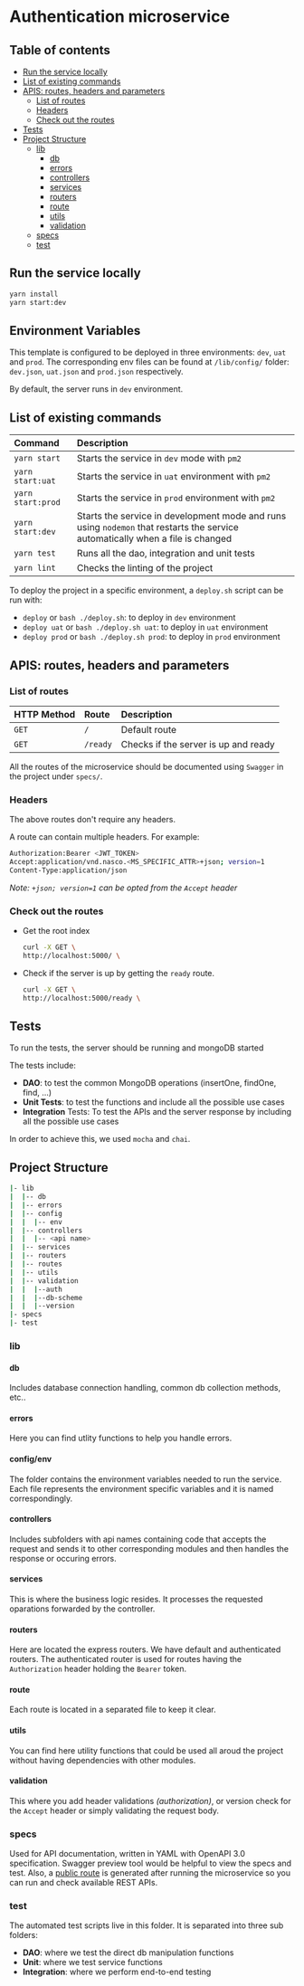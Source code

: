 # Authentication microservice

## Table of contents

- [Run the service locally](#run-the-service-locally)
- [List of existing commands](#list-of-existing-commands)
- [APIS: routes, headers and parameters](#apis-routes-headers-and-parameters)
  - [List of routes](#list-of-routes)
  - [Headers](#headers)
  - [Check out the routes](#check-out-the-routes)
- [Tests](#tests)
- [Project Structure](#project-structure)
  - [lib](#lib)
    - [db](#db)
    - [errors](#errors)
    - [controllers](#controllers)
    - [services](#services)
    - [routers](#routers)
    - [route](#route)
    - [utils](#utils)
    - [validation](#validation)
  - [specs](#specs)
  - [test](#test)

## Run the service locally

```bash
yarn install
yarn start:dev
```

## Environment Variables

This template is configured to be deployed in three environments: `dev`, `uat` and `prod`. The corresponding env files can be found at `/lib/config/` folder: `dev.json`, `uat.json` and `prod.json` respectively.

By default, the server runs in `dev` environment.

## List of existing commands

| Command           | Description                                                                                                                    |
| :---------------- | :----------------------------------------------------------------------------------------------------------------------------- |
| `yarn start`      | Starts the service in `dev` mode with `pm2`                                                                                    |
| `yarn start:uat`  | Starts the service in `uat` environment with `pm2`                                                                             |
| `yarn start:prod` | Starts the service in `prod` environment with `pm2`                                                                            |
| `yarn start:dev`  | Starts the service in development mode and runs using `nodemon` that restarts the service automatically when a file is changed |
| `yarn test`       | Runs all the dao, integration and unit tests                                                                                   |
| `yarn lint`       | Checks the linting of the project                                                                                              |

To deploy the project in a specific environment, a `deploy.sh` script can be run with:

- `deploy` or `bash ./deploy.sh`: to deploy in `dev` environment
- `deploy uat` or `bash ./deploy.sh uat`: to deploy in `uat` environment
- `deploy prod` or `bash ./deploy.sh prod`: to deploy in `prod` environment

## APIS: routes, headers and parameters

### List of routes

| HTTP Method | Route    | Description                          |
| :---------- | :------- | :----------------------------------- |
| `GET`       | `/`      | Default route                        |
| `GET`       | `/ready` | Checks if the server is up and ready |

All the routes of the microservice should be documented using `Swagger` in the project under `specs/`.

### Headers

The above routes don't require any headers.

A route can contain multiple headers. For example:

```bash
Authorization:Bearer <JWT_TOKEN>
Accept:application/vnd.nasco.<MS_SPECIFIC_ATTR>+json; version=1
Content-Type:application/json
```

_Note: `+json; version=1` can be opted from the `Accept` header_

### Check out the routes

- Get the root index

  ```bash
  curl -X GET \
  http://localhost:5000/ \
  ```

- Check if the server is up by getting the `ready` route.

  ```bash
  curl -X GET \
  http://localhost:5000/ready \
  ```

## Tests

To run the tests, the server should be running and mongoDB started

The tests include:

- **DAO**: to test the common MongoDB operations (insertOne, findOne, find, ...)
- **Unit Tests**: to test the functions and include all the possible use cases
- **Integration** Tests: To test the APIs and the server response by including all the possible use cases

In order to achieve this, we used `mocha` and `chai`.

## Project Structure

```bash
|- lib
|  |-- db
|  |-- errors
|  |-- config
|  |  |-- env
|  |-- controllers
|  |  |-- <api name>
|  |-- services
|  |-- routers
|  |-- routes
|  |-- utils
|  |-- validation
|  |  |--auth
|  |  |--db-scheme
|  |  |--version
|- specs
|- test
```

### lib

#### db

Includes database connection handling, common db collection methods, etc..

#### errors

Here you can find utlity functions to help you handle errors.

#### config/env

The folder contains the environment variables needed to run the service. Each file represents the environment specific variables and it is named correspondingly.

#### controllers

Includes subfolders with api names containing code that accepts the request and sends it to other corresponding modules and then handles the response or occuring errors.

#### services

This is where the business logic resides. It processes the requested oparations forwarded by the controller.

#### routers

Here are located the express routers. We have default and authenticated routers. The authenticated router is used for routes having the `Authorization` header holding the `Bearer` token.

#### route

Each route is located in a separated file to keep it clear.

#### utils

You can find here utility functions that could be used all aroud the project without having dependencies with other modules.

#### validation

This where you add header validations _(authorization)_, or version check for the `Accept` header or simply validating the request body.

### specs

Used for API documentation, written in YAML with OpenAPI 3.0 specification. Swagger preview tool would be helpful to view the specs and test. Also, a [public route](http://localhost:5000/api-docs) is generated after running the microservice so you can run and check available REST APIs.

### test

The automated test scripts live in this folder. It is separated into three sub folders:

- **DAO**: where we test the direct db manipulation functions
- **Unit**: where we test service functions
- **Integration**: where we perform end-to-end testing
